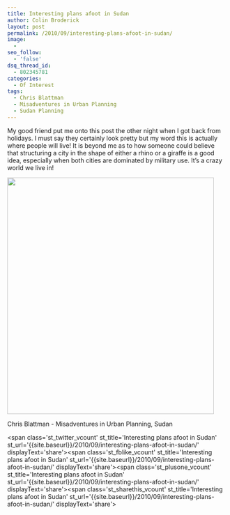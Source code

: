 ```yaml
---
title: Interesting plans afoot in Sudan
author: Colin Broderick
layout: post
permalink: /2010/09/interesting-plans-afoot-in-sudan/
image:
  - 
seo_follow:
  - 'false'
dsq_thread_id:
  - 802345781
categories:
  - Of Interest
tags:
  - Chris Blattman
  - Misadventures in Urban Planning
  - Sudan Planning
---
```

My good friend put me onto this post the other night when I got back from holidays. I must say they certainly look pretty but my word this is actually where people will live! It is beyond me as to how someone could believe that structuring a city in the shape of either a rhino or a giraffe is a good idea, especially when both cities are dominated by military use. It&#8217;s a crazy world we live in!

<div id="attachment_953" class="wp-caption aligncenter" style="width: 484px">
  <a href="http://chrisblattman.com/2010/08/23/misadventures-in-urban-planning/"><img class="size-full wp-image-953 " title="SudanPlanning" src="{{site.baseurl}}/wp-content/uploads/2010/09/SudanPlanning.jpg" alt="" width="474" height="543" /></a><p class="wp-caption-text">
    Chris Blattman - Misadventures in Urban Planning, Sudan
  </p>
</div>

<span class='st\_twitter\_vcount' st\_title='Interesting plans afoot in Sudan' st\_url='{{site.baseurl}}/2010/09/interesting-plans-afoot-in-sudan/' displayText='share'></span><span class='st\_fblike\_vcount' st\_title='Interesting plans afoot in Sudan' st\_url='{{site.baseurl}}/2010/09/interesting-plans-afoot-in-sudan/' displayText='share'></span><span class='st\_plusone\_vcount' st\_title='Interesting plans afoot in Sudan' st\_url='{{site.baseurl}}/2010/09/interesting-plans-afoot-in-sudan/' displayText='share'></span><span class='st\_sharethis\_vcount' st\_title='Interesting plans afoot in Sudan' st\_url='{{site.baseurl}}/2010/09/interesting-plans-afoot-in-sudan/' displayText='share'></span>